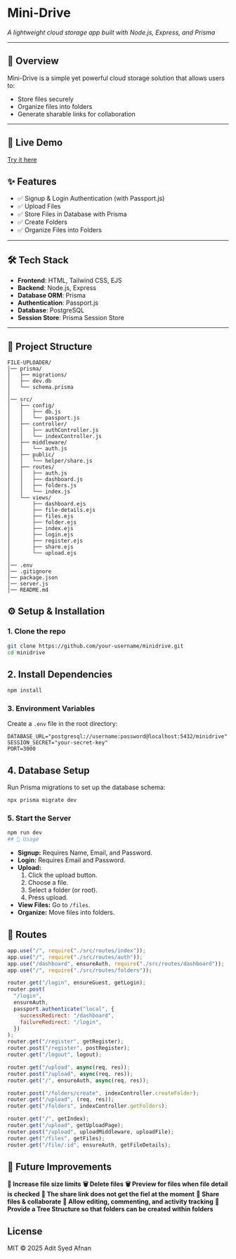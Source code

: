 # Mini-Drive

_A lightweight cloud storage app built with Node.js, Express, and Prisma_

---

## 📖 Overview

Mini-Drive is a simple yet powerful cloud storage solution that allows users to:

- Store files securely
- Organize files into folders
- Generate sharable links for collaboration

---

## 🚀 Live Demo

[Try it here](https://club-house-qkcw.onrender.com/)

## ✨ Features

- ✅ Signup & Login Authentication (with Passport.js)
- ✅ Upload Files
- ✅ Store Files in Database with Prisma
- ✅ Create Folders
- ✅ Organize Files into Folders

---

## 🛠 Tech Stack

- **Frontend**: HTML, Tailwind CSS, EJS
- **Backend**: Node.js, Express
- **Database ORM**: Prisma
- **Authentication**: Passport.js
- **Database**: PostgreSQL
- **Session Store**: Prisma Session Store

---

## 📂 Project Structure

```text
FILE-UPLOADER/
│── prisma/
│   ├── migrations/
│   ├── dev.db
│   └── schema.prisma
│
│── src/
│   ├── config/
│   │   ├── db.js
│   │   └── passport.js
│   ├── controller/
│   │   ├── authController.js
│   │   └── indexController.js
│   ├── middleware/
│   │   └── auth.js
│   ├── public/
│   │   └── helper/share.js
│   ├── routes/
│   │   ├── auth.js
│   │   ├── dashboard.js
│   │   ├── folders.js
│   │   └── index.js
│   └── views/
│       ├── dashboard.ejs
│       ├── file-details.ejs
│       ├── files.ejs
│       ├── folder.ejs
│       ├── index.ejs
│       ├── login.ejs
│       ├── register.ejs
│       ├── share.ejs
│       └── upload.ejs
│
│── .env
│── .gitignore
│── package.json
│── server.js
│── README.md
```

## ⚙️ Setup & Installation

### 1. Clone the repo

```bash
git clone https://github.com/your-username/minidrive.git
cd minidrive
```

## 2. Install Dependencies

```bash
npm install
```

### 3. Environment Variables

Create a `.env` file in the root directory:

```env
DATABASE_URL="postgresql://username:password@localhost:5432/minidrive"
SESSION_SECRET="your-secret-key"
PORT=3000
```

## 4. Database Setup

Run Prisma migrations to set up the database schema:

```bash
npx prisma migrate dev

```

### 5. Start the Server

```bash
npm run dev
## 🚀 Usage
```

- **Signup:** Requires Name, Email, and Password.
- **Login:** Requires Email and Password.
- **Upload:**
  1. Click the upload button.
  2. Choose a file.
  3. Select a folder (or root).
  4. Press upload.
- **View Files:** Go to `/files`.
- **Organize:** Move files into folders.

## 📌 Routes

```javascript
app.use("/", require("./src/routes/index"));
app.use("/", require("./src/routes/auth"));
app.use("/dashboard", ensureAuth, require("./src/routes/dashboard"));
app.use("/", require("./src/routes/folders"));

router.get("/login", ensureGuest, getLogin);
router.post(
  "/login",
  ensureAuth,
  passport.authenticate("local", {
    successRedirect: "/dashboard",
    failureRedirect: "/login",
  })
);
router.get("/register", getRegister);
router.post("/register", postRegister);
router.get("/logout", logout);

router.get("/upload", async(req, res));
router.post("/upload", async(req, res));
router.get("/", ensureAuth, async(req, res));

router.post("/folders/create", indexController.createFolder);
router.get("/upload", (req, res));
router.get("/folders", indexController.getFolders);

router.get("/", getIndex);
router.get("/upload", getUploadPage);
router.post("/upload", uploadMiddleware, uploadFile);
router.get("/files", getFiles);
router.get("/file/:id", ensureAuth, getFileDetails);
```

## 🔮 Future Improvements

**📂 Increase file size limits**
**🗑️ Delete files**
**🗑️ Preview for files when file detail is checked**
**🔗 The share link does not get the fiel at the moment**
**🔗 Share files & collaborate**
**📝 Allow editing, commenting, and activity tracking**
**📝 Provide a Tree Structure so that folders can be created within folders**

## License

MIT © 2025 Adit Syed Afnan

```

```
